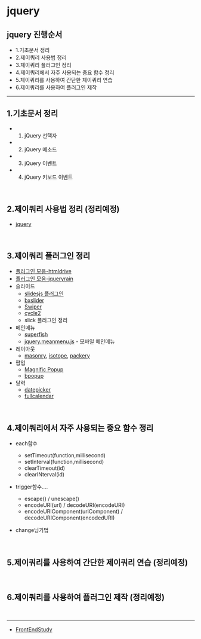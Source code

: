 # jquery

## jquery 진행순서

- 1.기초문서 정리
- 2.제이쿼리 사용법 정리
- 3.제이쿼리 플러그인 정리
- 4.제이쿼리에서 자주 사용되는 중요 함수 정리
- 5.제이쿼리를 사용하여 간단한 제이쿼리 연습
- 6.제이쿼리를  사용하여 플러그인 제작


-----

## 1.기초문서 정리

- 1. jQuery 선택자
- 2. jQuery 메소드
- 3. jQuery 이벤트
- 4. jQuery 키보드 이벤트

<br>


## 2.제이쿼리 사용법 정리 (정리예정)

* [jquery](docs/jquery.md)


<br>

## 3.제이쿼리 플러그인 정리

- [플러그인 모음-htmldrive](http://www.htmldrive.net)
- [플러그인 모음-jqueryrain](http://www.jqueryrain.com)
- 슬라이드
    - [slidesjs 플러그인](http://www.slidesjs.com/)
    - [bxslider](http://bxslider.com/)
    - [Swiper](http://www.idangero.us/swiper/#.VkhuaXbhC70)
    - [cycle2](http://jquery.malsup.com/cycle2/)
    - slick 플러그인 정리
- 메인메뉴
    - [superfish](https://github.com/joeldbirch/superfish)
    - [jquery.meanmenu.js](https://github.com/meanthemes/meanMenu) - 모바일 메인메뉴
- 레이아웃
    - [masonry](http://masonry.desandro.com/), [isotope](http://isotope.metafizzy.co/), [packery](http://packery.metafizzy.co/)
- 팝업
    - [Magnific Popup](http://dimsemenov.com/plugins/magnific-popup/)
    - [bpopup](http://dinbror.dk/bpopup/)
- 달력
    - [datepicker](http://jqueryui.com/datepicker/)
    - [fullcalendar](http://fullcalendar.io/)


<br>

## 4.제이쿼리에서 자주 사용되는 중요 함수 정리

* each함수    
	- setTimeout(function,millisecond)    
	- setInterval(function,millisecond)    
	- clearTimeout(id)    
	- clearINterval(id)    

* trigger함수....
	- escape() / unescape()
	- encodeURI(url) / decodeURI(encodeURI)
	- encodeURIComponent(uriComponent) / decodeURIComponent(encodedURI)

* change닝기법

<br>

## 5.제이쿼리를 사용하여 간단한 제이쿼리 연습 (정리예정)




<br>

## 6.제이쿼리를  사용하여 플러그인 제작 (정리예정)


<br>

----


* [FrontEndStudy](../../README.md)
